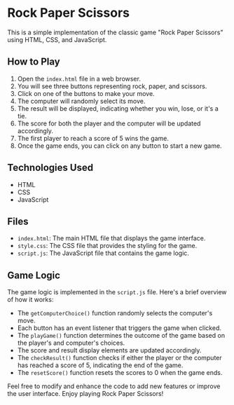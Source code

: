 # Rock Paper Scissors

This is a simple implementation of the classic game "Rock Paper Scissors" using HTML, CSS, and JavaScript.

## How to Play
1. Open the `index.html` file in a web browser.
2. You will see three buttons representing rock, paper, and scissors.
3. Click on one of the buttons to make your move.
4. The computer will randomly select its move.
5. The result will be displayed, indicating whether you win, lose, or it's a tie.
6. The score for both the player and the computer will be updated accordingly.
7. The first player to reach a score of 5 wins the game.
8. Once the game ends, you can click on any button to start a new game.

## Technologies Used
- HTML
- CSS
- JavaScript

## Files
- `index.html`: The main HTML file that displays the game interface.
- `style.css`: The CSS file that provides the styling for the game.
- `script.js`: The JavaScript file that contains the game logic.

## Game Logic
The game logic is implemented in the `script.js` file. Here's a brief overview of how it works:
- The `getComputerChoice()` function randomly selects the computer's move.
- Each button has an event listener that triggers the game when clicked.
- The `playGame()` function determines the outcome of the game based on the player's and computer's choices.
- The score and result display elements are updated accordingly.
- The `checkResult()` function checks if either the player or the computer has reached a score of 5, indicating the end of the game.
- The `resetScore()` function resets the scores to 0 when the game ends.

Feel free to modify and enhance the code to add new features or improve the user interface. Enjoy playing Rock Paper Scissors!
